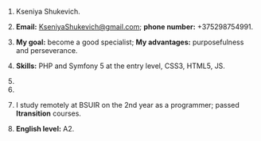 1.	Kseniya Shukevich.

2.	**Email:** KseniyaShukevich@gmail.com; 
    **phone number:** +375298754991.

3.	**My goal:** become a good specialist; 
    **My advantages:** purposefulness and perseverance.

4.	**Skills:** PHP and Symfony 5 at the entry level, CSS3, HTML5, JS.

5. 

6. 

7. 	I study remotely at BSUIR on the 2nd year as a programmer; 
    passed **Itransition** courses.

8.  **English level:** A2.